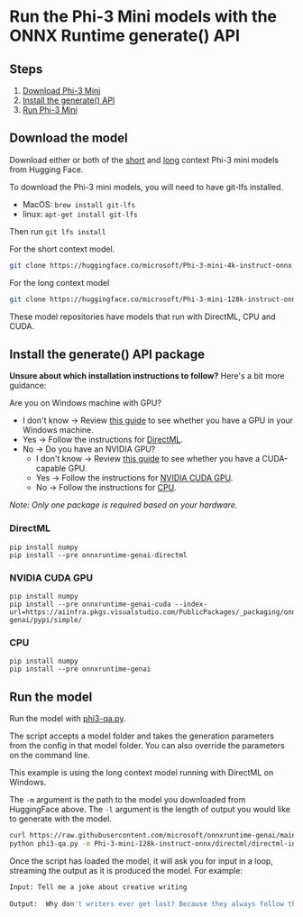 # Run the Phi-3 Mini models with the ONNX Runtime generate() API

## Steps
1. [Download Phi-3 Mini](#download-the-model)
2. [Install the generate() API](#install-the-generate()-api-package)
3. [Run Phi-3 Mini](#run-the-model)

## Download the model 

Download either or both of the [short](https://aka.ms/phi3-mini-4k-instruct-onnx) and [long](https://aka.ms/phi3-mini-128k-instruct-onnx) context Phi-3 mini models from Hugging Face.

To download the Phi-3 mini models, you will need to have git-lfs installed.
* MacOS: `brew install git-lfs`
* linux: `apt-get install git-lfs`

Then run `git lfs install`

For the short context model.

```bash
git clone https://huggingface.co/microsoft/Phi-3-mini-4k-instruct-onnx
```

For the long context model

```bash
git clone https://huggingface.co/microsoft/Phi-3-mini-128k-instruct-onnx
```

These model repositories have models that run with DirectML, CPU and CUDA.

## Install the generate() API package

**Unsure about which installation instructions to follow?** Here's a bit more guidance:

Are you on Windows machine with GPU?
* I don't know &rarr; Review [this guide](https://www.microsoft.com/en-us/windows/learning-center/how-to-check-gpu) to see whether you have a GPU in your Windows machine.
* Yes &rarr; Follow the instructions for [DirectML](#directml).
* No &rarr; Do you have an NVIDIA GPU?
  * I don't know &rarr; Review [this guide](https://docs.nvidia.com/cuda/cuda-installation-guide-microsoft-windows/index.html#verify-you-have-a-cuda-capable-gpu) to see whether you have a CUDA-capable GPU.
  * Yes &rarr; Follow the instructions for [NVIDIA CUDA GPU](#nvidia-cuda-gpu).
  * No &rarr; Follow the instructions for [CPU](#cpu).
 
*Note: Only one package is required based on your hardware.*

### DirectML


```
pip install numpy
pip install --pre onnxruntime-genai-directml
```

### NVIDIA CUDA GPU


```
pip install numpy
pip install --pre onnxruntime-genai-cuda --index-url=https://aiinfra.pkgs.visualstudio.com/PublicPackages/_packaging/onnxruntime-genai/pypi/simple/
```

### CPU


```
pip install numpy
pip install --pre onnxruntime-genai
```

## Run the model

Run the model with [phi3-qa.py](https://github.com/microsoft/onnxruntime-genai/blob/main/examples/python/phi3-qa.py).

The script accepts a model folder and takes the generation parameters from the config in that model folder. You can also override the parameters on the command line.

This example is using the long context model running with DirectML on Windows.

The `-m` argument is the path to the model you downloaded from HuggingFace above.
The `-l` argument is the length of output you would like to generate with the model.

```bash
curl https://raw.githubusercontent.com/microsoft/onnxruntime-genai/main/examples/python/phi3-qa.py -o phi3-qa.py
python phi3-qa.py -m Phi-3-mini-128k-instruct-onnx/directml/directml-int4-awq-block-128 -l 2048
```

Once the script has loaded the model, it will ask you for input in a loop, streaming the output as it is produced the model. For example:

```bash
Input: Tell me a joke about creative writing
 
Output:  Why don't writers ever get lost? Because they always follow the plot! 
```
